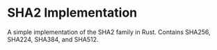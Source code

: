 # SHA2 Implementation

A simple implementation of the SHA2 family in Rust. Contains SHA256, SHA224, SHA384, and SHA512.